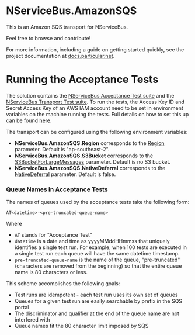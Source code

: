 NServiceBus.AmazonSQS
===============

This is an Amazon SQS transport for NServiceBus.

Feel free to browse and contribute!

For more information, including a guide on getting started quickly, see the project documentation at [docs.particular.net](https://docs.particular.net/transports/sqs/).

Running the Acceptance Tests
===============

The solution contains the [NServiceBus Acceptance Test suite](https://www.nuget.org/packages/NServiceBus.AcceptanceTests.Sources/) and the [NServiceBus Transport Test suite](https://www.nuget.org/packages/NServiceBus.TransportTests.Sources/).
To run the tests, the Access Key ID and Secret Access Key of an AWS IAM account need to be set in environment variables on the machine running the tests. Full details on how to set this up can be found [here](https://docs.particular.net/transports/sqs/#getting-started-set-up-an-aws-account).

The transport can be configured using the following environment variables:

 * **NServiceBus.AmazonSQS.Region** corresponds to the [Region](https://docs.particular.net/transports/sqs/configuration-options#region) parameter. Default is "ap-southeast-2".
 * **NServiceBus.AmazonSQS.S3Bucket** corresponds to the [S3BucketForLargeMessages](https://docs.particular.net/transports/sqs/configuration-options#s3bucketforlargemessages) parameter. Default is no S3 bucket.
 * **NServiceBus.AmazonSQS.NativeDeferral** corresponds to the [NativeDeferral](https://docs.particular.net/transports/sqs/configuration-options#nativedeferral) parameter. Default is false.


### Queue Names in Acceptance Tests

The names of queues used by the acceptance tests take the following form:

    AT<datetime>-<pre-truncated-queue-name>

Where

 * `AT` stands for "Acceptance Test"
 * `datetime` is a date and time as yyyyMMddHHmmss that uniquely identifies a single test run. For example, when 100 tests are executed in a single test run each queue will have the same datetime timestamp.
 * `pre-truncated-queue-name` is the name of the queue, "pre-truncated" (characters are removed from the beginning) so that the entire queue name is 80 characters or less. 

This scheme accomplishes the following goals:

 * Test runs are idempotent - each test run uses its own set of queues
 * Queues for a given test run are easily searchable by prefix in the SQS portal
 * The discriminator and qualifier at the end of the queue name are not interfered with 
 * Queue names fit the 80 character limit imposed by SQS